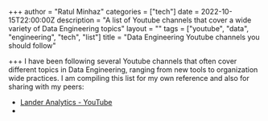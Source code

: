 +++
author = "Ratul Minhaz"
categories = ["tech"]
date = 2022-10-15T22:00:00Z
description = "A list of Youtube channels that cover a wide variety of Data Engineering topics"
layout = ""
tags = ["youtube", "data", "engineering", "tech", "list"]
title = "Data Engineering Youtube channels you should follow"

+++
I have been following several Youtube channels that often cover different topics in Data Engineering, ranging from new tools to organization wide practices. I am compiling this list for my own reference and also for sharing with my peers:

* [Lander Analytics - YouTube](https://www.youtube.com/channel/UC2-hKemnrmVCH_29duyJ26A)
* 